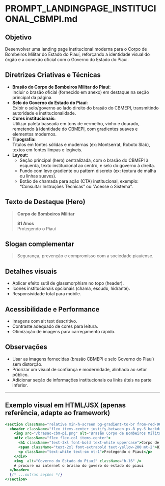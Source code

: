 # PROMPT_LANDINGPAGE_INSTITUCIONAL_CBMPI.md

## Objetivo
Desenvolver uma landing page institucional moderna para o Corpo de Bombeiros Militar do Estado do Piauí, reforçando a identidade visual do órgão e a conexão oficial com o Governo do Estado do Piauí.

## Diretrizes Criativas e Técnicas

- **Brasão do Corpo de Bombeiros Militar do Piauí:**  
  Incluir o brasão oficial (fornecido em anexo) em destaque na seção principal da página.
- **Selo do Governo do Estado do Piauí:**  
  Exibir o selo/governo ao lado direito do brasão do CBMEPI, transmitindo autoridade e institucionalidade.
- **Cores institucionais:**  
  Utilizar paleta baseada em tons de vermelho, vinho e dourado, remetendo à identidade do CBMEPI, com gradientes suaves e elementos modernos.
- **Tipografia:**  
  Títulos em fontes sólidas e modernas (ex: Montserrat, Roboto Slab), textos em fontes limpas e legíveis.
- **Layout:**  
  - Seção principal (hero) centralizada, com o brasão do CBMEPI à esquerda, texto institucional ao centro, e selo do governo à direita.
  - Fundo com leve gradiente ou pattern discreto (ex: textura de malha ou linhas suaves).
  - Botão de chamada para ação (CTA) institucional, exemplo: “Consultar Instruções Técnicas” ou “Acesse o Sistema”.

## Texto de Destaque (Hero)
> **Corpo de Bombeiros Militar**
> 
> **81 Anos**  
> Protegendo o Piauí

## Slogan complementar
> Segurança, prevenção e compromisso com a sociedade piauiense.

## Detalhes visuais
- Aplicar efeito sutil de glassmorphism no topo (header).
- Ícones institucionais opcionais (chama, escudo, hidrante).
- Responsividade total para mobile.

## Acessibilidade e Performance
- Imagens com alt text descritivo.
- Contraste adequado de cores para leitura.
- Otimização de imagens para carregamento rápido.

## Observações
- Usar as imagens fornecidas (brasão CBMEPI e selo Governo do Piauí) sem distorção.
- Priorizar um visual de confiança e modernidade, alinhado ao setor público.
- Adicionar seção de informações institucionais ou links úteis na parte inferior.

---

## Exemplo visual em HTML/JSX (apenas referência, adapte ao framework)

```jsx
<section className="relative min-h-screen bg-gradient-to-br from-red-900 via-red-800 to-yellow-900">
  <header className="flex items-center justify-between px-8 py-6 backdrop-blur-lg bg-white/10 border-b border-white/10">
    <img src="/brasao-cbm-pi.png" alt="Brasão Corpo de Bombeiros Militar do Piauí" className="h-16 w-16" />
    <div className="flex flex-col items-center">
      <h1 className="text-3xl font-bold text-white uppercase">Corpo de Bombeiros Militar</h1>
      <span className="text-2xl font-extrabold text-yellow-200 mt-2">81 Anos</span>
      <p className="text-white text-sm mt-1">Protegendo o Piauí</p>
    </div>
    <img  alt="Governo do Estado do Piauí" className="h-16" />
    # procure na internet o brasao do govero do estado do piaui
  </header>
  {/* ...outras seções */}
</section>
